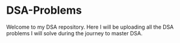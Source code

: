 # DSA-Problems
Welcome to my DSA repository.
Here I will be uploading all the DSA problems I will solve during the journey to master DSA.
